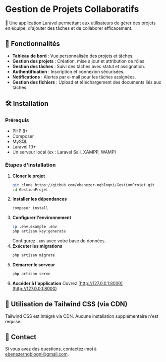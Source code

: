 # Gestion de Projets Collaboratifs

🚀 Une application Laravel permettant aux utilisateurs de gérer des projets en équipe, d'ajouter des tâches et de collaborer efficacement.

## 📌 Fonctionnalités

- **Tableau de bord** : Vue personnalisée des projets et tâches.
- **Gestion des projets** : Création, mise à jour et attribution de rôles.
- **Gestion des tâches** : Suivi des tâches avec statut et assignation.
- **Authentification** : Inscription et connexion sécurisées.
- **Notifications** : Alertes par e-mail pour les tâches assignées.
- **Gestion des fichiers** : Upload et téléchargement des documents liés aux tâches.

## 🛠️ Installation

### Prérequis
- PHP 8+
- Composer
- MySQL
- Laravel 10+
- Un serveur local (ex : Laravel Sail, XAMPP, WAMP)

### Étapes d'installation

1. **Cloner le projet**
   ```bash
   git clone https://github.com/ebenezer-ngblogni/GestionProjet.git
   cd GestionProjet
   ```
2. **Installer les dépendances**
   ```bash
   composer install
   ```
3. **Configurer l'environnement**
   ```bash
   cp .env.example .env
   php artisan key:generate
   ```
   Configurez `.env` avec votre base de données.
4. **Exécuter les migrations**
   ```bash
   php artisan migrate
   ```
5. **Démarrer le serveur**
   ```bash
   php artisan serve
   ```
6. **Accéder à l'application**
   Ouvrez [http://127.0.0.1:8000](http://127.0.0.1:8000)

## 🎨 Utilisation de Tailwind CSS (via CDN)

Tailwind CSS est intégré via CDN. Aucune installation supplémentaire n'est requise.

## 📧 Contact

Si vous avez des questions, contactez-moi à [ebenezerngblogni@gmail.com](mailto:ebenezerngblogni@gmail.com).

